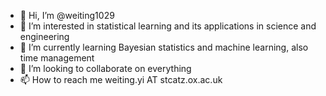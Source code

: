 - 👋 Hi, I’m @weiting1029
- 👀 I’m interested in statistical learning and its applications in science and engineering 
- 🌱 I’m currently learning Bayesian statistics and machine learning, also time management
- 💞️ I’m looking to collaborate on everything
- 📫 How to reach me weiting.yi AT stcatz.ox.ac.uk

<!---
weiting1029/weiting1029 is a ✨ special ✨ repository because its `README.md` (this file) appears on your GitHub profile.
You can click the Preview link to take a look at your changes.
--->

